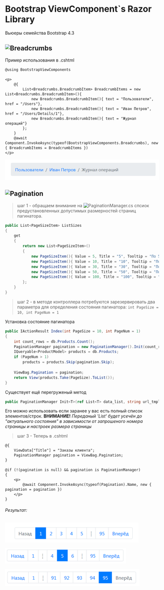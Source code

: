 # Bootstrap ViewComponent`s Razor Library
Вьюеры семейства Bootstrap 4.3

## ![Breadcrumbs](https://getbootstrap.com/docs/4.3/components/breadcrumb/)
Пример использования в .cshtml
```cshtml
@using BootstrapViewComponents

<p>
    @{
        List<Breadcrumbs.BreadcrumbItem> BreadcrumbItems = new List<Breadcrumbs.BreadcrumbItem>(){
            new Breadcrumbs.BreadcrumbItem(){ text = "Пользователи", href = "/Users"},
            new Breadcrumbs.BreadcrumbItem(){ text = "Иван Петров", href = "/Users/Details/1"},
            new Breadcrumbs.BreadcrumbItem(){ text = "Журнал операций"}
        };
    }
    @await Component.InvokeAsync(typeof(BootstrapViewComponents.Breadcrumbs), new { BreadcrumbItems = BreadcrumbItems })
</p>
```

![Bootstrap - breadcrumb demo](./demo/Breadcrumb.png)

## ![Pagination](https://getbootstrap.com/docs/4.3/components/pagination/)

> шаг 1 - обращаем внимание на ![PaginationManager.cs](https://github.com/badhitman/BootstrapViewComponentsRazorLibrary/blob/master/Service/PaginationManager.cs) спсиок предустановленных допустимых размерностей страниц пагинатора.

```c#
public List<PageSizeItem> ListSizes
{
	get
	{
		return new List<PageSizeItem>()
		{
			new PageSizeItem(){ Value = 5, Title = "5", Tooltip = "По 5 элементов на странице" },
			new PageSizeItem(){ Value = 10, Title = "10", Tooltip = "По 10 элементов на странице" },
			new PageSizeItem(){ Value = 30, Title = "30", Tooltip = "По 30 элементов на странице" },
			new PageSizeItem(){ Value = 50, Title = "50", Tooltip = "По 50 элементов на странице" },
			new PageSizeItem(){ Value = 100, Title = "100", Tooltip = "По 100 элементов на странице" }
		};
	}
}
```

> шаг 2 - в методе контроллера потребуются зарезервировать два параметра для определения состояния пагинатора: `int PageSize = 10, int PageNum = 1`


Установка состояние пагинатора
```c#
public IActionResult Index(int PageSize = 10, int PageNum = 1)
{
	int count_rows = db.Products.Count();
	PaginationManager pagination = new PaginationManager().Init(count_rows, this.HttpContext.Request.Path.Value + "?", PageNum, PageSize);
	IQueryable<ProductModel> products = db.Products;
	if (PageNum > 1)
		products = products.Skip(pagination.Skip);
	
	ViewBag.Pagination = pagination;
	return View(products.Take(PageSize).ToList());
}
```

Существует ещё перегруженый метод 
```c#
public PaginationManager Init<T>(ref List<T> data_list, string url_tmpl, int _PageNum, int _PageSize)
```
Его можно использовать если заранее у вас есть полный список элементов/строк.
**ВНИМАНИЕ!** *Переданый 'List' будет усечён до "актуального состояния" в зависимости от запрошеного номера страницы и настроек размера страницы*

> шаг 3 - Теперь в .cshtml 

```cshtml
@{
    ViewData["Title"] = "Заказы клиента";
    PaginationManager pagination = ViewBag.Pagination;
}

@if (!(pagination is null) && pagination is PaginationManager)
{
    <p>
        @await Component.InvokeAsync(typeof(Pagination).Name, new { pagination = pagination })
    </p>
}
```

###### Результат:

![Bootstrap - pagination demo 1](./demo/Pagination.png)

![Bootstrap - pagination demo 2](./demo/Pagination2.png)

![Bootstrap - pagination demo 3](./demo/Pagination3.png)